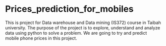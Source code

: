 # Prices_prediction_for_mobiles
This is project for Data warehouse and Data mining (IS372) course in Taibah university. The purpose of the project is to explore, understand and analyze data using python to solve a problem. We are going to try and predict mobile phone prices in this project.

